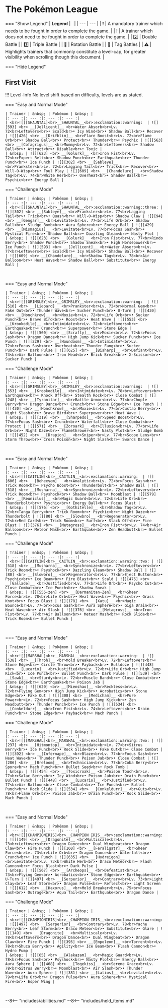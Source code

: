 # The Pokémon League

=== "Show Legend"
    | __Legend__ | &nbsp; |
    | --- | --- |
    | :exclamation: | A mandatory trainer which needs to be fought in order to complete the game. |
    | :grey_exclamation: | A trainer which does not need to be fought in order to complete the game. |
    | :two:  | Double Battle | 
    |  :three:  | Triple Battle |
    | :arrows_counterclockwise:  | Rotation Battle |
    | :handshake: | Tag Battles |
    | :warning: | Highlights trainers that commonly constitute a level-cap, for greater visibility when scrolling though this document. |

=== "Hide Legend"
&nbsp;

## First Visit

!!! Level-Info
    No level shift based on difficulty, levels are as stated.

=== "Easy and Normal Mode"

    | Trainer | &nbsp; | Pokémon | &nbsp; |
    |: --- :|: --- :|: --- :|: --- :|
    | <br>![][SHAUNTAL]<br>__SHAUNTAL__<br>:exclamation::warning:  | ![][593] <br> __[Jellicent]__ <br>Water Absorb<br>Lv. 72<br>Leftovers<br>• Scald<br>• Icy Wind<br>• Shadow Ball<br>• Recover | ![][426] <br> __[Drifblim]__ <br>Flare Boost<br>Lv. 72<br>Flame Orb<br>• Shadow Ball<br>• Protect<br>• Thunder<br>• Psychic | ![][563] <br> __[Cofagrigus]__ <br>Mummy<br>Lv. 72<br>Leftovers<br>• Shadow Ball<br>• Attract<br>• Disable<br>• Toxic |
    | &nbsp; | ![][623] <br> __[Golurk]__ <br>Iron Fist<br>Lv. 72<br>Expert Belt<br>• Shadow Punch<br>• Earthquake<br>• Thunder Punch<br>• Ice Punch | ![][302] <br> __[Sableye]__ <br>Prankster<br>Lv. 72<br>Lagging Tail<br>• Trick<br>• Recover<br>• Will-O-Wisp<br>• Foul Play | ![][609] <br> __[Chandelure]__ <br>Shadow Tag<br>Lv. 74<br>White Herb<br>• Overheat<br>• Shadow Ball<br>• Psychic<br>• Energy Ball |
    
=== "Challenge Mode"

    | Trainer | &nbsp; | Pokémon | &nbsp; |
    |: --- :|: --- :|: --- :|: --- :|
    | <br>![][SHAUNTAL]<br>__SHAUNTAL__<br>:exclamation::warning::three: | ![][302] <br> __[Sableye]__ <br>Prankster<br>Lv. 77<br>Lagging Tail<br>• Trick<br>• Quash<br>• Will-O-Wisp<br>• Shadow Claw | ![][94] <br> __[Gengar]__ <br>Levitate<br>Lv. 77<br>Life Orb<br>• Shadow Ball<br>• Sludge Bomb<br>• Aura Sphere<br>• Energy Ball | ![][429] <br> __[Mismagius]__ <br>Levitate<br>Lv. 77<br>Focus Sash<br>• Mystical Fire<br>• Shadow Ball<br>• Dazzling Gleam<br>• Nasty Plot |
    | &nbsp; | ![][623] <br> __[Golurk]__ <br>Iron Fist<br>Lv. 77<br>Rindo Berry<br>• Shadow Punch<br>• Shadow Sneak<br>• High Horsepower<br>• Ice Punch | ![][593] <br> __[Jellicent]__ <br>Water Absorb<br>Lv. 77<br>Leftovers<br>• Scald<br>• Icy Wind<br>• Shadow Ball<br>• Recover | ![][609] <br> __[Chandelure]__ <br>Shadow Tag<br>Lv. 78<br>Air Balloon<br>• Heat Wave<br>• Shadow Ball<br>• Substitute<br>• Energy Ball |
    
&nbsp;

=== "Easy and Normal Mode"

    | Trainer | &nbsp; | Pokémon | &nbsp; |
    |: --- :|: --- :|: --- :|: --- :|
    | <br>![][GRIMSLEY]<br>__GRIMSLEY__<br>:exclamation::warning:  | ![][510] <br> __[Liepard]__ <br>Prankster<br>Lv. 72<br>Normal Gem<br>• Fake Out<br>• Thunder Wave<br>• Sucker Punch<br>• U-Turn | ![][430] <br> __[Honchkrow]__ <br>Moxie<br>Lv. 72<br>Life Orb<br>• Sucker Punch<br>• Brave Bird<br>• Roost<br>• Heat Wave | ![][553] <br> __[Krookodile]__ <br>Intimidate<br>Lv. 72<br>Leftovers<br>• Earthquake<br>• Crunch<br>• Superpower<br>• Stone Edge |
    | &nbsp; | ![][560] <br> __[Scrafty]__ <br>Moxie<br>Lv. 72<br>Focus Sash<br>• Dragon Dance<br>• High Jump Kick<br>• Sucker Punch<br>• Ice Punch | ![][229] <br> __[Houndoom]__ <br>Intimidate*<br>Lv. 72<br>Focus Sash<br>• Overheat<br>• Thunder Fang<br>• Sucker Punch<br>• Dark Pulse | ![][625] <br> __[Bisharp]__ <br>Defiant<br>Lv. 74<br>Air Balloon<br>• Iron Head<br>• Brick Break<br>• X-Scissor<br>• Sucker Punch |
    
=== "Challenge Mode"

    | Trainer | &nbsp; | Pokémon | &nbsp; |
    |: --- :|: --- :|: --- :|: --- :|
    | <br>![][GRIMSLEY]<br>__GRIMSLEY__<br>:exclamation::warning:  | ![][553] <br> __[Krookodile]__ <br>Intimidate<br>Lv. 78<br>Leftovers<br>• Earthquake<br>• Knock Off<br>• Stealth Rock<br>• Close Combat | ![][248] <br> __[Tyranitar]__ <br>Battle Armor<br>Lv. 77<br>Chople Berry<br>• Dragon Dance<br>• Crunch<br>• Stone Edge<br>• Ice Punch | ![][430] <br> __[Honchkrow]__ <br>Moxie<br>Lv. 77<br>Custap Berry<br>• Night Slash<br>• Brave Bird<br>• Superpower<br>• Heat Wave |
    | &nbsp; | ![][319] <br> __[Sharpedo]__ <br>Speed Boost<br>Lv. 77<br>Focus Sash<br>• Crunch<br>• Waterfall<br>• Close Combat<br>• Protect | ![][571] <br> __[Zoroark]__ <br>Illusion<br>Lv. 77<br>Life Orb<br>• Night Daze<br>• Flamethrower<br>• Nasty Plot<br>• Sludge Bomb | ![][452] <br> __[Drapion]__ <br>Sniper<br>Lv. 77<br>Scope Lens<br>• Storm Throw<br>• Cross Poison<br>• Night Slash<br>• Swords Dance |
    
&nbsp;

=== "Easy and Normal Mode"

    | Trainer | &nbsp; | Pokémon | &nbsp; |
    |: --- :|: --- :|: --- :|: --- :|
    | <br>![][CAITLIN]<br>__CAITLIN__<br>:exclamation::warning:  | ![][606] <br> __[Beheeyem]__ <br>Analytic<br>Lv. 72<br>Focus Sash<br>• Trick Room<br>• Psycho Boost<br>• Thunderbolt<br>• Shadow Ball | ![][518] <br> __[Musharna]__ <br>Synchronize<br>Lv. 72<br>Leftovers<br>• Trick Room<br>• Psyshock<br>• Shadow Ball<br>• Moonblast | ![][579] <br> __[Reuniclus]__ <br>Magic Guard<br>Lv. 72<br>Life Orb<br>• Thunderbolt<br>• Psychic<br>• Energy Ball<br>• Focus Blast |
    | &nbsp; | ![][576] <br> __[Gothitelle]__ <br>Shadow Tag<br>Lv. 72<br>Tanga Berry<br>• Trick Room<br>• Psychic<br>• Night Daze<br>• Thunderbolt | ![][80] <br> __[Slowbro]__ <br>Regenerator<br>Lv. 72<br>Red Card<br>• Trick Room<br>• Surf<br>• Slack Off<br>• Fire Blast | ![][376] <br> __[Metagross]__ <br>Iron Fist*<br>Lv. 74<br>Air Balloon<br>• Meteor Mash<br>• Earthquake<br>• Zen Headbutt<br>• Bullet Punch |
    
=== "Challenge Mode"

    | Trainer | &nbsp; | Pokémon | &nbsp; |
    |: --- :|: --- :|: --- :|: --- :|
    | <br>![][CAITLIN]<br>__CAITLIN__<br>:exclamation::warning::two: | ![][518] <br> __[Musharna]__ <br>Synchronize<br>Lv. 77<br>Leftovers<br>• Trick Room<br>• Psyshock<br>• Dazzling Gleam<br>• Shadow Ball | ![][80] <br> __[Slowbro]__ <br>Regenerator<br>Lv. 77<br>Eject Button<br>• Psychic<br>• Ice Beam<br>• Fire Blast<br>• Scald | ![][475] <br> __[Gallade]__ <br>Justified<br>Lv. 77<br>Life Orb<br>• Psycho Cut<br>• Close Combat<br>• Ice Punch<br>• Shadow Sneak |
    | &nbsp; | ![][555-zen] <br> __[Darmanitan-Zen]__ <br>Sheer Force<br>Lv. 78<br>Life Orb<br>• Heat Wave<br>• Psychic<br>• Grass Knot<br>• Focus Blast | ![][178] <br> __[Xatu]__ <br>Magic Bounce<br>Lv. 77<br>Focus Sash<br>• Aura Sphere<br>• Giga Drain<br>• Heat Wave<br>• Air Slash | ![][376] <br> __[Metagross]__ <br>Iron Fist<br>Lv. 77<br>Air Balloon<br>• Meteor Mash<br>• Rock Slide<br>• Trick Room<br>• Bullet Punch |
    
    
&nbsp;

=== "Easy and Normal Mode"

    | Trainer | &nbsp; | Pokémon | &nbsp; |
    |: --- :|: --- :|: --- :|: --- :|
    | <br>![][MARSHAL]<br>__MARSHAL__<br>:exclamation::warning:  | ![][538] <br> __[Throh]__ <br>Mold Breaker<br>Lv. 72<br>Leftovers<br>• Stone Edge<br>• Circle Throw<br>• Payback<br>• Bulldoze | ![][448] <br> __[Lucario]__ <br>Justified<br>Lv. 72<br>Life Orb<br>• High Jump Kick<br>• Ice Punch<br>• Bullet Punch<br>• Dark Pulse | ![][539] <br> __[Sawk]__ <br>Sturdy<br>Lv. 72<br>Muscle Band<br>• Close Combat<br>• Stone Edge<br>• Earthquake<br>• Poison Jab |
    | &nbsp; | ![][620] <br> __[Mienshao]__ <br>Reckless<br>Lv. 72<br>Flying Gem<br>• High Jump Kick<br>• Acrobatics<br>• Stone Edge<br>• Fake Out | ![][308] <br> __[Medicham]__ <br>Pure Power<br>Lv. 72<br>Focus Sash<br>• High Jump Kick<br>• Zen Headbutt<br>• Thunder Punch<br>• Ice Punch | ![][534] <br> __[Conkeldurr]__ <br>Iron Fist<br>Lv. 74<br>Leftovers<br>• Drain Punch<br>• Stone Edge<br>• Payback<br>• Mach Punch |
    
=== "Challenge Mode"

    | Trainer | &nbsp; | Pokémon | &nbsp; |
    |: --- :|: --- :|: --- :|: --- :|
    | <br>![][MARSHAL]<br>__MARSHAL__<br>:exclamation::warning::two: | ![][237] <br> __[Hitmontop]__ <br>Intimidate<br>Lv. 77<br>Sitrus Berry<br>• Ice Punch<br>• Rock Slide<br>• Fake Out<br>• Close Combat | ![][392] <br> __[Infernape]__ <br>Blaze<br>Lv. 77<br>Focus Sash<br>• Heat Wave<br>• Thunder Punch<br>• Poison Jab<br>• Close Combat | ![][286] <br> __[Breloom]__ <br>Technician<br>Lv. 77<br>Coba Berry<br>• Spore<br>• Mach Punch<br>• Bullet Seed<br>• Rock Tomb |
    | &nbsp; | ![][454] <br> __[Toxicroak]__ <br>Poison Touch<br>Lv. 77<br>Salac Berry<br>• Icy Wind<br>• Poison Jab<br>• Drain Punch<br>• Bullet Punch | ![][448] <br> __[Lucario]__ <br>Justified<br>Lv. 77<br>Air Balloon<br>• Close Combat<br>• Ice Punch<br>• Bullet Punch<br>• Rock Slide | ![][534] <br> __[Conkeldurr]__ <br>Guts<br>Lv. 78<br>Flame Orb<br>• Poison Jab<br>• Drain Punch<br>• Rock Slide<br>• Mach Punch |
    
    
&nbsp;

=== "Easy and Normal Mode"

    | Trainer | &nbsp; | Pokémon | &nbsp; |
    |: --- :|: --- :|: --- :|: --- :|
    | <br>![][CHAMPIONIRIS]<br>__CHAMPION IRIS__<br>:exclamation::warning:  | ![][149] <br> __[Dragonite]__ <br>Multiscale<br>Lv. 73<br>Leftovers<br>• Dragon Dance<br>• Dual Wingbeat<br>• Dragon Claw<br>• Fire Punch | ![][160] <br> __[Feraligatr]__ <br>Sheer Force<br>Lv. 73<br>Life Orb<br>• Dragon Dance<br>• Waterfall<br>• Crunch<br>• Ice Punch | ![][635] <br> __[Hydreigon]__ <br>Levitate<br>Lv. 73<br>White Herb<br>• Draco Meteor<br>• Flash Cannon<br>• Focus Blast<br>• Dark Pulse |
    | &nbsp; | ![][567] <br> __[Archeops]__ <br>Defeatist<br>Lv. 73<br>Flying Gem<br>• Acrobatics<br>• Stone Edge<br>• Earthquake<br>• U-Turn | ![][497] <br> __[Serperior]__ <br>Contrary<br>Lv. 73<br>Light Clay<br>• Leaf Storm<br>• Dragon Pulse<br>• Reflect<br>• Light Screen | ![][612] <br> __[Haxorus]__ <br>Mold Breaker<br>Lv. 75<br>Focus Sash<br>• Outrage<br>• Aqua Tail<br>• Earthquake<br>• Dragon Dance |
    
=== "Challenge Mode"

    | Trainer | &nbsp; | Pokémon | &nbsp; |
    |: --- :|: --- :|: --- :|: --- :|
    | <br>![][CHAMPIONIRIS]<br>__CHAMPION IRIS__<br>:exclamation::warning:  | ![][497] <br> __[Serperior]__ <br>Contrary<br>Lv. 78<br>Yache Berry<br>• Leaf Storm<br>• Draco Meteor<br>• Substitute<br>• Glare | ![][149] <br> __[Dragonite]__ <br>Multiscale<br>Lv. 78<br>Leftovers<br>• Dragon Dance<br>• Dual Wingbeat<br>• Dragon Claw<br>• Fire Punch | ![][395] <br> __[Empoleon]__ <br>Torrent<br>Lv. 78<br>Shuca Berry<br>• Agility<br>• Ice Beam<br>• Flash Cannon<br>• Hydro Pump |
    | &nbsp; | ![][65] <br> __[Alakazam]__ <br>Magic Guard<br>Lv. 78<br>Focus Sash<br>• Psyshock<br>• Nasty Plot<br>• Energy Ball<br>• Aura Sphere | ![][468] <br> __[Togekiss]__ <br>Serene Grace<br>Lv. 78<br>Sitrus Berry<br>• Moonblast<br>• Air Slash<br>• Thunder Wave<br>• Aura Sphere | ![][381] <br> __[Latios]__ <br>Levitate<br>Lv. 79<br>Life Orb<br>• Dragon Pulse<br>• Aura Sphere<br>• Mystical Fire<br>• Esper Wing |
    
&nbsp;





--8<-- "includes/abilities.md"
--8<-- "includes/held_items.md"

[SHAUNTAL]: ../img/Trainers/Shauntal.gif
[593]: ../img/animated/593.gif
[Jellicent]: ../../pokemons/593/
[426]: ../img/animated/426.gif
[Drifblim]: ../../pokemons/426/
[563]: ../img/animated/563.gif
[Cofagrigus]: ../../pokemons/563/
[623]: ../img/animated/623.gif
[Golurk]: ../../pokemons/623/
[302]: ../img/animated/302.gif
[Sableye]: ../../pokemons/302/
[609]: ../img/animated/609.gif
[Chandelure]: ../../pokemons/609/
[94]: ../img/animated/94.gif
[Gengar]: ../../pokemons/094/
[429]: ../img/animated/429.gif
[Mismagius]: ../../pokemons/429/
[GRIMSLEY]: ../img/Trainers/Grimsley.gif
[510]: ../img/animated/510.gif
[Liepard]: ../../pokemons/510/
[430]: ../img/animated/430.gif
[Honchkrow]: ../../pokemons/430/
[553]: ../img/animated/553.gif
[Krookodile]: ../../pokemons/553/
[560]: ../img/animated/560.gif
[Scrafty]: ../../pokemons/560/
[229]: ../img/animated/229.gif
[Houndoom]: ../../pokemons/229/
[625]: ../img/animated/625.gif
[Bisharp]: ../../pokemons/625/
[248]: ../img/animated/248.gif
[Tyranitar]: ../../pokemons/248/
[319]: ../img/animated/319.gif
[Sharpedo]: ../../pokemons/319/
[571]: ../img/animated/571.gif
[Zoroark]: ../../pokemons/571/
[452]: ../img/animated/452.gif
[Drapion]: ../../pokemons/452/
[CAITLIN]: ../img/Trainers/Caitlin.gif
[606]: ../img/animated/606.gif
[Beheeyem]: ../../pokemons/606/
[518]: ../img/animated/518.gif
[Musharna]: ../../pokemons/518/
[579]: ../img/animated/579.gif
[Reuniclus]: ../../pokemons/579/
[576]: ../img/animated/576.gif
[Gothitelle]: ../../pokemons/576/
[80]: ../img/animated/80.gif
[Slowbro]: ../../pokemons/080/
[376]: ../img/animated/376.gif
[Metagross]: ../../pokemons/376/
[475]: ../img/animated/475.gif
[Gallade]: ../../pokemons/475/
[555-zen]: ../img/animated/555-zen.gif
[Darmanitan-Zen]: ../../pokemons/555/
[178]: ../img/animated/178.gif
[Xatu]: ../../pokemons/178/
[MARSHAL]: ../img/Trainers/Marshal.gif
[538]: ../img/animated/538.gif
[Throh]: ../../pokemons/538/
[448]: ../img/animated/448.gif
[Lucario]: ../../pokemons/448/
[539]: ../img/animated/539.gif
[Sawk]: ../../pokemons/539/
[620]: ../img/animated/620.gif
[Mienshao]: ../../pokemons/620/
[308]: ../img/animated/308.gif
[Medicham]: ../../pokemons/308/
[534]: ../img/animated/534.gif
[Conkeldurr]: ../../pokemons/534/
[237]: ../img/animated/237.gif
[Hitmontop]: ../../pokemons/237/
[392]: ../img/animated/392.gif
[Infernape]: ../../pokemons/392/
[286]: ../img/animated/286.gif
[Breloom]: ../../pokemons/286/
[454]: ../img/animated/454.gif
[Toxicroak]: ../../pokemons/454/
[CHAMPIONIRIS]: ../img/Trainers/Iris.gif
[149]: ../img/animated/149.gif
[Dragonite]: ../../pokemons/149/
[160]: ../img/animated/160.gif
[Feraligatr]: ../../pokemons/160/
[635]: ../img/animated/635.gif
[Hydreigon]: ../../pokemons/635/
[567]: ../img/animated/567.gif
[Archeops]: ../../pokemons/567/
[497]: ../img/animated/497.gif
[Serperior]: ../../pokemons/497/
[612]: ../img/animated/612.gif
[Haxorus]: ../../pokemons/612/
[395]: ../img/animated/395.gif
[Empoleon]: ../../pokemons/395/
[65]: ../img/animated/65.gif
[Alakazam]: ../../pokemons/065/
[468]: ../img/animated/468.gif
[Togekiss]: ../../pokemons/468/
[381]: ../img/animated/381.gif
[Latios]: ../../pokemons/381/